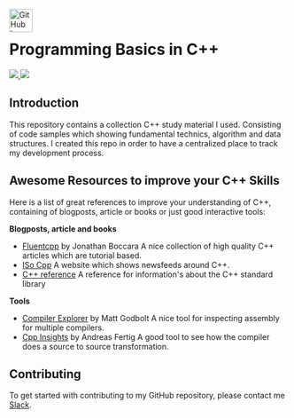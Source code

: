 <img src="https://proxy.duckduckgo.com/iu/?u=https%3A%2F%2Ftse3.mm.bing.net%2Fth%3Fid%3DOIP.ezVfzOR8He-NjWrfEdl3QQHaHa%26pid%3D15.1&f=1" alt="GitHub logo" height="42px" width="42px" align="left"><br>

# Programming Basics in C++
<div>
    <a href="https://github.com/NaPiZip/Tipps-and-tricks">
        <img src="https://img.shields.io/badge/Document%20Version-0.0.1-green.svg"/>
    </a>
    <a href="https://www.microsoft.com">
        <img src="https://img.shields.io/badge/Windows%2010%20x64-10.0.17134%20Build%2017134-blue.svg"/>
    </a>  
</div>

## Introduction
This repository contains a collection C++ study material I used. Consisting of code samples which showing fundamental technics, algorithm and data structures. I created this repo in order to have a centralized place to track my development process.

## Awesome Resources to improve your C++ Skills
Here is a list of great references to improve your understanding of C++, containing of blogposts, article or books or just good interactive tools:

<b>Blogposts, article and books</b>
- [Fluentcpp](https://www.fluentcpp.com/) by Jonathan Boccara
A nice collection of high quality C++ articles which are tutorial based.
- [ISo Cpp](https://isocpp.org/)
A website which shows newsfeeds around C++.
- [C++ reference](http://www.cplusplus.com/reference/)
A reference for information's about the C++ standard library

<b>Tools</b>
- [Compiler Explorer](https://godbolt.org/) by Matt Godbolt
A nice tool for inspecting assembly for multiple compilers.
- [Cpp Insights](https://cppinsights.io/) by Andreas Fertig
A good tool to see how the compiler does a source to source transformation.


## Contributing
To get started with contributing to my GitHub repository, please contact me [Slack](https://join.slack.com/t/napi-friends/shared_invite/enQtNDg3OTg5NDc1NzUxLWU1MWNhNmY3ZTVmY2FkMDM1ODg1MWNlMDIyYTk1OTg4OThhYzgyNDc3ZmE5NzM1ZTM2ZDQwZGI0ZjU2M2JlNDU).

